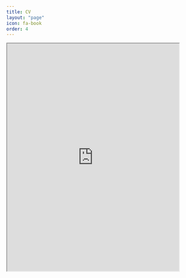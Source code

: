 ```yaml
---
title: CV
layout: "page"
icon: fa-book
order: 4
---
```


<iframe src="https://docs.google.com/document/d/e/2PACX-1vRIgvYSnrZVVZ55qB5zWzj9Jq0TSFfTeVhuPeYLShUG294wb3NAbyp_WpCPZrfNLB3dhh20bVvjM6vb/pub?embedded=true" width="90%" height="600px"></iframe>
